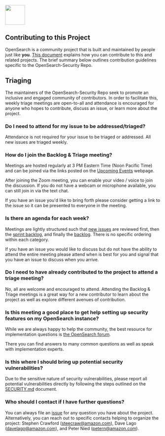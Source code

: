 <img src="https://opensearch.org/assets/img/opensearch-logo-themed.svg" height="64px">

## Contributing to this Project

OpenSearch is a community project that is built and maintained by people just like **you**.
[This document](https://github.com/opensearch-project/.github/blob/main/CONTRIBUTING.md) explains how you can contribute to this and related projects.
The brief summary below outlines contribution guidelines specific to the OpenSearch-Security Repo.

## Triaging

The maintainers of the OpenSearch-Security Repo seek to promote an inclusive and engaged community of contributors. In order to facilitate this, weekly triage meetings are open-to-all and attendance is encouraged for anyone who hopes to contribute, discuss an issue, or learn more about the project.

### Do I need to attend for my issue to be addressed/triaged?

Attendance is not required for your issue to be triaged or addressed. All new issues are triaged weekly.

### How do I join the Backlog & Triage meeting?
  
Meetings are hosted regularly at 3 PM Eastern Time (Noon Pacific Time) and can be joined via the links posted on the [Upcoming Events](https://opensearch.org/events) webpage.

After joining the Zoom meeting, you can enable your video / voice to join the discussion.  If you do not have a webcam or microphone available, you can still join in via the text chat.
    
If you have an issue you'd like to bring forth please consider getting a link to the issue so it can be presented to everyone in the meeting.

### Is there an agenda for each week? 

Meetings are lightly structured such that [new issues](https://github.com/opensearch-project/security/issues?q=is%3Aissue+is%3Aopen+label%3Auntriaged) are reviewed first, then the [sprint backlog](https://github.com/opensearch-project/security/issues?q=is%3Aissue+is%3Aopen+label%3A%22sprint+backlog%22), and finally the [backlog](https://github.com/opensearch-project/security/issues?q=is%3Aissue+is%3Aopen+label%3Atriaged+-label%3A%22sprint+backlog%22). There is no specific ordering within each category. 

If you have an issue you would like to discuss but do not have the ability to attend the entire meeting please attend when is best for you and signal that you have an issue to discuss when you arrive. 

### Do I need to have already contributed to the project to attend a triage meeting?
 
No, all are welcome and encouraged to attend. Attending the Backlog & Triage meetings is a great way for a new contributor to learn about the project as well as explore different avenues of contribution. 

### Is this meeting a good place to get help setting up security features on my OpenSearch instance?

While we are always happy to help the community, the best resource for implementation questions is [the OpenSearch forum](https://forum.opensearch.org/c/security/3).

There you can find answers to many common questions as well as speak with implementation experts. 

### Is this where I should bring up potential security vulnerabilities?

Due to the sensitive nature of security vulnerabilities, please report all potential vulnerabilities directly by following the steps outlined on the [SECURITY.md](https://github.com/opensearch-project/security/blob/main/SECURITY.md) document.

### Who should I contact if I have further questions? 
  
You can always file an [issue](ttps://github.com/opensearch-project/security/issues/new/choose) for any question you have about the project. Alternatively, you can reach out to specific contacts helping to organize the project: Stephen Crawford (steecraw@amazon.com), Dave Lago (davelago@amazon.com), and Peter Nied (petern@amazon.com).
